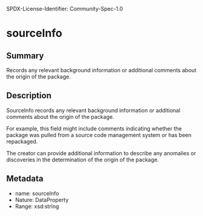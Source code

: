SPDX-License-Identifier: Community-Spec-1.0

# sourceInfo

## Summary

Records any relevant background information or additional comments
about the origin of the package.

## Description

SourceInfo records any relevant background information or additional comments
about the origin of the package.

For example, this field might include comments indicating whether the package
was pulled from a source code management system or has been repackaged.

The creator can provide additional information to describe any anomalies or
discoveries in the determination of the origin of the package.

## Metadata

- name: sourceInfo
- Nature: DataProperty
- Range: xsd:string

